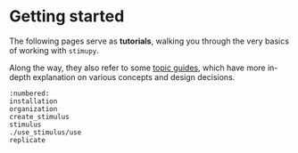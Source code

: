 # Getting started

The following pages serve as **tutorials**,
walking you through the very basics of working with `stimupy`.

Along the way, they also refer to some [topic guides](../topic_guides/topic_guides),
which have more in-depth explanation on various concepts and design decisions.


```{toctree}
:numbered:
installation
organization
create_stimulus
stimulus
./use_stimulus/use
replicate
```